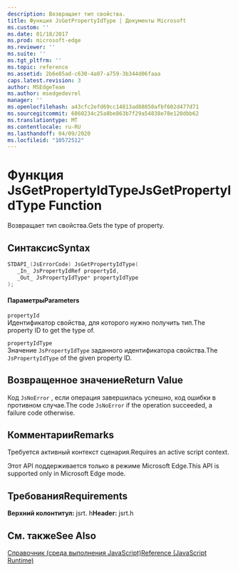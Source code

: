 ```yaml
---
description: Возвращает тип свойства.
title: Функция JsGetPropertyIdType | Документы Microsoft
ms.custom: ''
ms.date: 01/18/2017
ms.prod: microsoft-edge
ms.reviewer: ''
ms.suite: ''
ms.tgt_pltfrm: ''
ms.topic: reference
ms.assetid: 2b6e85ad-c630-4a07-a759-3b344d06faaa
caps.latest.revision: 3
author: MSEdgeTeam
ms.author: msedgedevrel
manager: ''
ms.openlocfilehash: a43cfc2efd69cc14813ad88850afbf602d477d71
ms.sourcegitcommit: 6860234c25a8be863b7f29a54838e78e120dbb62
ms.translationtype: MT
ms.contentlocale: ru-RU
ms.lasthandoff: 04/09/2020
ms.locfileid: "10572512"
---
```

# <span data-ttu-id="879e9-103">Функция JsGetPropertyIdType</span><span class="sxs-lookup"><span data-stu-id="879e9-103">JsGetPropertyIdType Function</span></span>
<span data-ttu-id="879e9-104">Возвращает тип свойства.</span><span class="sxs-lookup"><span data-stu-id="879e9-104">Gets the type of property.</span></span>  
  
## <span data-ttu-id="879e9-105">Синтаксис</span><span class="sxs-lookup"><span data-stu-id="879e9-105">Syntax</span></span>  
  
```cpp  
STDAPI_(JsErrorCode) JsGetPropertyIdType(  
   _In_ JsPropertyIdRef propertyId,  
   _Out_ JsPropertyIdType* propertyIdType  
);  
```  
  
#### <span data-ttu-id="879e9-106">Параметры</span><span class="sxs-lookup"><span data-stu-id="879e9-106">Parameters</span></span>  
 `propertyId`  
 <span data-ttu-id="879e9-107">Идентификатор свойства, для которого нужно получить тип.</span><span class="sxs-lookup"><span data-stu-id="879e9-107">The property ID to get the type of.</span></span>  
  
 `propertyIdType`  
 <span data-ttu-id="879e9-108">Значение `JsPropertyIdType` заданного идентификатора свойства.</span><span class="sxs-lookup"><span data-stu-id="879e9-108">The `JsPropertyIdType` of the given property ID.</span></span>  
  
## <span data-ttu-id="879e9-109">Возвращенное значение</span><span class="sxs-lookup"><span data-stu-id="879e9-109">Return Value</span></span>  
 <span data-ttu-id="879e9-110">Код `JsNoError` , если операция завершилась успешно, код ошибки в противном случае.</span><span class="sxs-lookup"><span data-stu-id="879e9-110">The code `JsNoError` if the operation succeeded, a failure code otherwise.</span></span>  
  
## <span data-ttu-id="879e9-111">Комментарии</span><span class="sxs-lookup"><span data-stu-id="879e9-111">Remarks</span></span>  
 <span data-ttu-id="879e9-112">Требуется активный контекст сценария.</span><span class="sxs-lookup"><span data-stu-id="879e9-112">Requires an active script context.</span></span>  
  
 <span data-ttu-id="879e9-113">Этот API поддерживается только в режиме Microsoft Edge.</span><span class="sxs-lookup"><span data-stu-id="879e9-113">This API is supported only in Microsoft Edge mode.</span></span>  
  
## <span data-ttu-id="879e9-114">Требования</span><span class="sxs-lookup"><span data-stu-id="879e9-114">Requirements</span></span>  
 <span data-ttu-id="879e9-115">**Верхний колонтитул:** jsrt. h</span><span class="sxs-lookup"><span data-stu-id="879e9-115">**Header:** jsrt.h</span></span>  
  
## <span data-ttu-id="879e9-116">См. также</span><span class="sxs-lookup"><span data-stu-id="879e9-116">See Also</span></span>  
 [<span data-ttu-id="879e9-117">Справочник (среда выполнения JavaScript)</span><span class="sxs-lookup"><span data-stu-id="879e9-117">Reference (JavaScript Runtime)</span></span>](../chakra-hosting/reference-javascript-runtime.md)
